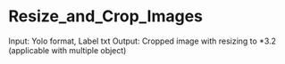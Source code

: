 # Resize_and_Crop_Images
Input: Yolo format, Label txt
Output: Cropped image with resizing to *3.2 (applicable with multiple object)

